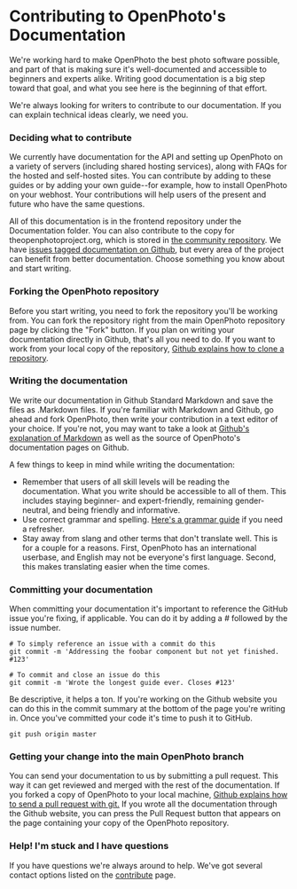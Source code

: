 # Contributing to OpenPhoto's Documentation

We're working hard to make OpenPhoto the best photo software possible, and part of that is making sure it's well-documented and accessible to beginners and experts alike. Writing good documentation is a big step toward that goal, and what you see here is the beginning of that effort.

We're always looking for writers to contribute to our documentation. If you can explain technical ideas clearly, we need you.

### Deciding what to contribute
We currently have documentation for the API and setting up OpenPhoto on a variety of servers (including shared hosting services), along with FAQs for the hosted and self-hosted sites. You can contribute by adding to these guides or by adding your own guide--for example, how to install OpenPhoto on your webhost. Your contributions will help users of the present and future who have the same questions.

All of this documentation is in the frontend repository under the Documentation folder. You can also contribute to the copy for theopenphotoproject.org, which is stored in <a href="https://github.com/photo/community/">the community repository</a>. We have <a href="https://github.com/photo/frontend/issues?labels=Documentation&page=1&state=open">issues tagged documentation on Github</a>, but every area of the project can benefit from better documentation. Choose something you know about and start writing.

### Forking the OpenPhoto repository
Before you start writing, you need to fork the repository you'll be working from. You can fork the repository right from the main OpenPhoto repository page by clicking the "Fork" button. If you plan on writing your documentation directly in Github, that's all you need to do. If you want to work from your local copy of the repository, <a href="https://help.github.com/articles/fork-a-repo">Github explains how to clone a repository</a>.

### Writing the documentation
We write our documentation in Github Standard Markdown and save the files as .Markdown files. If you're familiar with Markdown and Github, go ahead and fork OpenPhoto, then write your contribution in a text editor of your choice. If you're not, you may want to take a look at <a href="http://github.github.com/github-flavored-markdown/">Github's explanation of Markdown</a> as well as the source of OpenPhoto's documentation pages on Github.

A few things to keep in mind while writing the documentation:
* Remember that users of all skill levels will be reading the documentation. What you write should be accessible to all of them. This includes staying beginner- and expert-friendly, remaining gender-neutral, and being friendly and informative.
* Use correct grammar and spelling. <a href="https://owl.english.purdue.edu/owl/section/1/5/">Here's a grammar guide</a> if you need a refresher.
* Stay away from slang and other terms that don't translate well. This is for a couple for a reasons. First, OpenPhoto has an international userbase, and English may not be everyone's first language. Second, this makes translating easier when the time comes.

### Committing your documentation
When committing your documentation it's important to reference the GitHub issue you're fixing, if applicable. You can do it by adding a _#_ followed by the issue number.

    # To simply reference an issue with a commit do this
    git commit -m 'Addressing the foobar component but not yet finished. #123'
    
    # To commit and close an issue do this
    git commit -m 'Wrote the longest guide ever. Closes #123'

Be descriptive, it helps a ton. If you're working on the Github website you can do this in the commit summary at the bottom of the page you're writing in. Once you've committed your code it's time to push it to GitHub.

    git push origin master

### Getting your change into the main OpenPhoto branch
You can send your documentation to us by submitting a pull request. This way it can get reviewed and merged with the rest of the documentation. If you forked a copy of OpenPhoto to your local machine, <a href="http://help.github.com/send-pull-requests/">Github explains how to send a pull request with git.</a> If you wrote all the documentation through the Github website, you can press the Pull Request button that appears on the page containing your copy of the OpenPhoto repository.

### Help! I'm stuck and I have questions
If you have questions we're always around to help. We've got several contact options listed on the <a href="http://theopenphotoproject.org/contribute">contribute</a> page.
